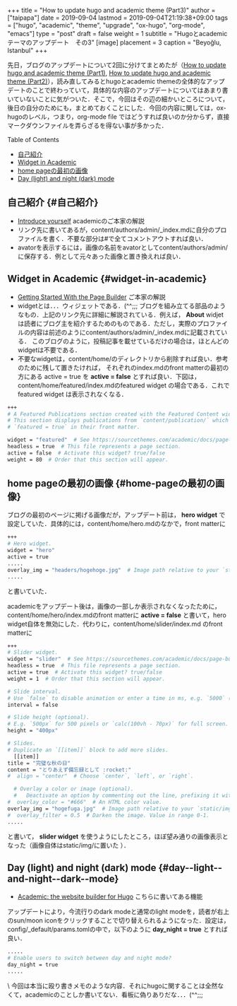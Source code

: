+++
title = "How to update hugo and academic theme (Part3)"
author = ["taipapa"]
date = 2019-09-04
lastmod = 2019-09-04T21:19:38+09:00
tags = ["hugo", "academic", "theme", "upgrade", "ox-hugo", "org-mode", "emacs"]
type = "post"
draft = false
weight = 1
subtitle = "Hugoとacademic テーマのアップデート　その3"
[image]
  placement = 3
  caption = "Beyoğlu, Istanbul"
+++

先日，ブログのアップデートについて2回に分けてまとめたが（[How to update hugo and academic theme (Part1)](../how-to-upgrade-hugo-and-academic-theme), [How to update hugo and academic theme (Part2)](../how-to-update-hugo-and-academic-theme-part2)），読み直してみるとhugoとacademic themeの全体的なアップデートのことで終わっていて，具体的な内容のアップデートについてはあまり書いていないことに気がついた．そこで，今回はその辺の細かいところについて，後日の自分のためにも，まとめておくことにした．今回の内容に関しては，ox-hugoのレベル，つまり，org-mode file ではどうすれば良いのか分からず，直接マークダウンファイルを弄らざるを得ない事が多かった．  <!--more-->

<div class="ox-hugo-toc toc">
<div></div>

<div class="heading">Table of Contents</div>

- [自己紹介](#自己紹介)
- [Widget in Academic](#widget-in-academic)
- [home pageの最初の画像](#home-pageの最初の画像)
- [Day (light) and night (dark) mode](#day--light--and-night--dark--mode)

</div>
<!--endtoc-->


## 自己紹介 {#自己紹介}

-   [Introduce yourself](https://sourcethemes.com/academic/docs/get-started/#introduce-yourself) academicのご本家の解説
-   リンク先に書いてあるが，content/authors/admin/\_index.mdに自分のプロファイルを書く．不要な部分は#で全てコメントアウトすれば良い．
-   avatorを表示するには，画像の名前をavatorとしてcontent/authors/admin/に保存する．例として元々あった画像と置き換えれば良い．


## Widget in Academic {#widget-in-academic}

-   [Getting Started With the Page Builder](https://sourcethemes.com/academic/docs/page-builder) ご本家の解説
-   widgetとは．．．ウィジェットである．(^^;;; ブログを組み立てる部品のようなもの．上記のリンク先に詳細に解説されている．例えば， **About** widjetは読者にブログ主を紹介するためのものである．ただし，実際のプロファイルの内容は前述のようにcontent/authors/admin/\_index.mdに記載されている． このブログのように，投稿記事を載せているだけの場合は，ほとんどのwidgetは不要である．
-   不要なwidgetは，content/home/のディレクトリから削除すれば良い．参考のために残して置きたければ， それぞれのindex.mdのfront matterの最初の方にある active = true を **active = false** とすれば良い．下図は， content/home/featured/index.mdのfeatured widget の場合である．これで featured widget は表示されなくなる．

<!--listend-->

```sh
+++
# A Featured Publications section created with the Featured Content widget.
# This section displays publications from `content/publication/` which have
# `featured = true` in their front matter.

widget = "featured"  # See https://sourcethemes.com/academic/docs/page-builder/
headless = true  # This file represents a page section.
active = false  # Activate this widget? true/false
weight = 80  # Order that this section will appear.
```


## home pageの最初の画像 {#home-pageの最初の画像}

ブログの最初のページに掲げる画像だが，アップデート前は， **hero widget** で設定していた．具体的には，content/home/hero.mdのなかで，front matterに

```sh
+++
# Hero widget.
widget = "hero"
active = true
.....
overlay_img = "headers/hogehoge.jpg"  # Image path relative to your `static/img/` folder.
.....
```

と書いていた．

academicをアップデート後は，画像の一部しか表示されなくなったために，content/home/hero/index.mdのfront matterに **active = false** と書いて，hero widget自体を無効にした．代わりに，content/home/slider/index.md のfront matterに　

```sh
+++
# Slider widget.
widget = "slider"  # See https://sourcethemes.com/academic/docs/page-builder/
headless = true  # This file represents a page section.
active = true  # Activate this widget? true/false
weight = 1  # Order that this section will appear.

# Slide interval.
# Use `false` to disable animation or enter a time in ms, e.g. `5000` (5s).
interval = false

# Slide height (optional).
# E.g. `500px` for 500 pixels or `calc(100vh - 70px)` for full screen.
height = "400px"

# Slides.
# Duplicate an `[[item]]` block to add more slides.
  [[item]]
title = "完璧な秋の日"
content = "とりあえず備忘録として :rocket:"
#  align = "center"  # Choose `center`, `left`, or `right`.

  # Overlay a color or image (optional).
  #   Deactivate an option by commenting out the line, prefixing it with `#`.
#  overlay_color = "#666"  # An HTML color value.
overlay_img = "hogefuga.jpg"  # Image path relative to your `static/img/` folder.
#  overlay_filter = 0.5  # Darken the image. Value in range 0-1.
.....
```

と書いて， **slider widget** を使うようにしたところ，ほぼ望み通りの画像表示となった（画像自体はstatic/img/に置いた ）．


## Day (light) and night (dark) mode {#day--light--and-night--dark--mode}

-   [Academic: the website builder for Hugo](https://themes.gohugo.io/theme/academic/post/getting-started/) こちらに書いてある機能

アップデートにより，今流行りのdark modeと通常のlight modeを，読者が右上のsun/moon iconをクリックすることで切り替えられるようになった．設定は，config/\_default/params.tomlの中で，以下のように **day\_night = true** とすれば良い．

```sh
.....
# Enable users to switch between day and night mode?
day_night = true
.....
```

  \\
今回は本当に殴り書きメモのような内容．それにhugoに関することは全然なくて，academicのことしか書いてない．看板に偽りありだな．．．(^^;;;
